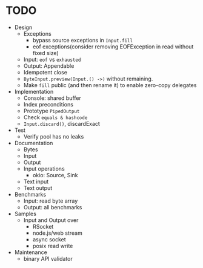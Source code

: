  # TODO
- Design
    - Exceptions
        - bypass source exceptions in `Input.fill`
        - eof exceptions(consider removing EOFException in read without fixed size)
    - Input: `eof` vs `exhausted`
    - Output: Appendable
    - Idempotent close
    - `ByteInput.preview(Input.() ->)` without remaining.
    - Make `fill` public (and then rename it) to enable zero-copy delegates
- Implementation
    - Console: shared buffer
    - Index preconditions
    - Prototype `PipedOutput`
    - Check `equals & hashcode`
    - `Input.discard()`, discardExact
- Test
    - Verify pool has no leaks
- Documentation
    - Bytes
    - Input
    - Output
    - Input operations
       - okio: Source, Sink
    - Text input
    - Text output
- Benchmarks
    - Input: read byte array
    - Output: all benchmarks
- Samples
    - Input and Output over 
        - RSocket
        - node.js/web stream
        - async socket
        - posix read write
- Maintenance
    - binary API validator

